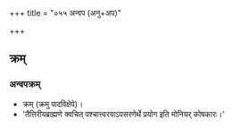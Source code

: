 +++
title = "०५५ अन्वप (अनु+अप)"

+++

## क्रम्
### अन्वपक्रम्
- क्रम् (क्रमु पादविक्षेपे)।
- 'तैत्तिरीयब्राह्मणे क्वचित् पश्चात्त्वरयाऽपसरणेर्थे प्रयोग इति मोनियर् कोषकारः।'
